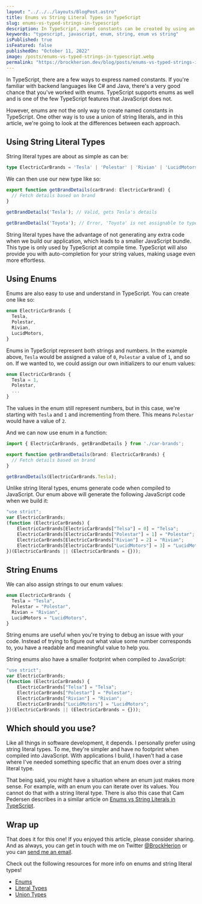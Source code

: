 ```yaml
---
layout: "../../../layouts/BlogPost.astro"
title: Enums vs String Literal Types in TypeScript
slug: enums-vs-typed-strings-in-typescript
description: In TypeScript, named constants can be created by using an enum or with a union of string literal types.
keywords: "typescript, javascript, enum, string, enum vs string"
isPublished: true
isFeatured: false
publishedOn: "October 11, 2022"
image: /posts/enums-vs-typed-strings-in-typescript.webp
permalink: "https://brockherion.dev/blog/posts/enums-vs-typed-strings-in-typescript"
---
```


In TypeScript, there are a few ways to express named constants. If you're familiar with backend languages like C# and Java, there's a very good chance that you've worked with enums. TypeScript supports enums as well and is one of the few TypeScript features that JavaScript does not.

However, enums are not the only way to create named constants in TypeScript. One other way is to use a union of string literals, and in this article, we're going to look at the differences between each approach.

## Using String Literal Types

String literal types are about as simple as can be:

```ts
type ElectricCarBrands = 'Tesla' | 'Polestar' | 'Rivian' | 'LucidMotors';
```

We can then use our new type like so:

```ts
export function getBrandDetails(carBrand: ElectricCarBrand) {
  // Fetch details based on brand
}

getBrandDetails('Tesla'); // Valid, gets Tesla's details

getBrandDetails('Toyota'); // Error, 'Toyota' is not assignable to type ElectricCarBrand

```

String literal types have the advantage of not generating any extra code when we build our application, which leads to a smaller JavaScript bundle. This type is only used by TypeScript at compile time. TypeScript will also provide you with auto-completion for your string values, making usage even more effortless.

## Using Enums

Enums are also easy to use and understand in TypeScript. You can create one like so:

```ts
enum ElectricCarBrands {
  Tesla,
  Polestar,
  Rivian,
  LucidMotors,
}
```

Enums in TypeScript represent both strings and numbers. In the example above, `Tesla` would be assigned a value of `0`, `Polestar` a value of `1`, and so on. If we wanted to, we could assign our own initializers to our enum values:

```ts
enum ElectricCarBrands {
  Tesla = 1,
  Polestar,
  ...
}
```

The values in the enum still represent numbers, but in this case, we're starting with `Tesla` and `1` and incrementing from there. This means `Polestar` would have a value of `2`.

And we can now use enum in a function:

```ts
import { ElectricCarBrands, getBrandDetails } from './car-brands';

export function getBrandDetails(brand: ElectricCarBrands) {
  // Fetch details based on brand
}

getBrandDetails(ElectricCarBrands.Tesla);
```

Unlike string literal types, enums generate code when compiled to JavaScript. Our enum above will generate the following JavaScript code when we build it:

```js
"use strict";
var ElectricCarBrands;
(function (ElectricCarBrands) {
    ElectricCarBrands[ElectricCarBrands["Telsa"] = 0] = "Telsa";
    ElectricCarBrands[ElectricCarBrands["Polestar"] = 1] = "Polestar";
    ElectricCarBrands[ElectricCarBrands["Rivian"] = 2] = "Rivian";
    ElectricCarBrands[ElectricCarBrands["LucidMotors"] = 3] = "LucidMotors";
})(ElectricCarBrands || (ElectricCarBrands = {}));
```

## String Enums

We can also assign strings to our enum values:

```ts
enum ElectricCarBrands {
  Tesla = "Tesla",
  Polestar = "Polestar",
  Rivian = "Rivian",
  LucidMotors = "LucidMotors",
}
```

String enums are useful when you're trying to debug an issue with your code. Instead of trying to figure out what value some number corresponds to, you have a readable and meaningful value to help you.

String enums also have a smaller footprint when compiled to JavaScript:

```js
"use strict";
var ElectricCarBrands;
(function (ElectricCarBrands) {
    ElectricCarBrands["Telsa"] = "Telsa";
    ElectricCarBrands["Polestar"] = "Polestar";
    ElectricCarBrands["Rivian"] = "Rivian";
    ElectricCarBrands["LucidMotors"] = "LucidMotors";
})(ElectricCarBrands || (ElectricCarBrands = {}));
```

## Which should you use?

Like all things in software development, it depends. I personally prefer using string literal types. To me, they're simpler and have no footprint when compiled into JavaScript. With applications I build, I haven't had a case where I've needed something specific that an enum does over a string literal type.

That being said, you might have a situation where an enum just makes more sense. For example, with an enum you can iterate over its values. You cannot do that with a string literal type. There is also this case that Cam Pedersen describes in a similar article on [Enums vs String Literals in TypeScript](https://campedersen.com/enum-vs-string/).

## Wrap up

That does it for this one! If you enjoyed this article, please consider sharing. And as always, you can get in touch with me on Twitter [@BrockHerion](https://twitter.com/brockherion) or you can [send me an email](mailto:brockherion.dev@gmail.com).

Check out the following resources for more info on enums and string literal types!

- [Enums](https://www.typescriptlang.org/docs/handbook/enums.html)
- [Literal Types](https://www.typescriptlang.org/docs/handbook/2/everyday-types.html#literal-types)
- [Union Types](https://www.typescriptlang.org/docs/handbook/2/everyday-types.html#union-types)

